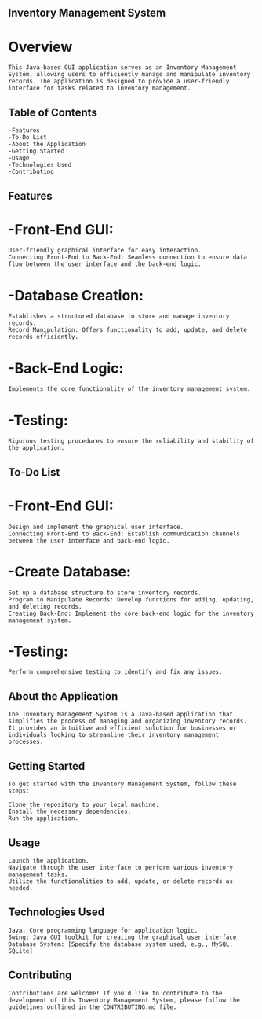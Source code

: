 ##  Inventory Management System
#   Overview
    This Java-based GUI application serves as an Inventory Management System, allowing users to efficiently manage and manipulate inventory records. The application is designed to provide a user-friendly interface for tasks related to inventory management.

##   Table of Contents
    -Features
    -To-Do List
    -About the Application
    -Getting Started
    -Usage
    -Technologies Used
    -Contributing

##  Features 

#   -Front-End GUI: 
    User-friendly graphical interface for easy interaction.
    Connecting Front-End to Back-End: Seamless connection to ensure data flow between the user interface and the back-end logic.

#   -Database Creation: 
    Establishes a structured database to store and manage inventory records.
    Record Manipulation: Offers functionality to add, update, and delete records efficiently.

#   -Back-End Logic:
    Implements the core functionality of the inventory management system.

#   -Testing: 
    Rigorous testing procedures to ensure the reliability and stability of the application.

##  To-Do List

#   -Front-End GUI:
    Design and implement the graphical user interface.
    Connecting Front-End to Back-End: Establish communication channels between the user interface and back-end logic.
#   -Create Database:
    Set up a database structure to store inventory records.
    Program to Manipulate Records: Develop functions for adding, updating, and deleting records.
    Creating Back-End: Implement the core back-end logic for the inventory management system.
#   -Testing:
    Perform comprehensive testing to identify and fix any issues.

##  About the Application
    The Inventory Management System is a Java-based application that simplifies the process of managing and organizing inventory records. It provides an intuitive and efficient solution for businesses or individuals looking to streamline their inventory management processes.

##  Getting Started
    To get started with the Inventory Management System, follow these steps:

    Clone the repository to your local machine.
    Install the necessary dependencies.
    Run the application.

##  Usage
    Launch the application.
    Navigate through the user interface to perform various inventory management tasks.
    Utilize the functionalities to add, update, or delete records as needed.

##  Technologies Used
    Java: Core programming language for application logic.
    Swing: Java GUI toolkit for creating the graphical user interface.
    Database System: [Specify the database system used, e.g., MySQL, SQLite]

##  Contributing
    Contributions are welcome! If you'd like to contribute to the development of this Inventory Management System, please follow the guidelines outlined in the CONTRIBUTING.md file.








